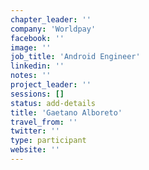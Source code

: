 ```yaml
---
chapter_leader: ''
company: 'Worldpay'
facebook: ''
image: ''
job_title: 'Android Engineer'
linkedin: ''
notes: ''
project_leader: ''
sessions: []
status: add-details
title: 'Gaetano Alboreto'
travel_from: ''
twitter: ''
type: participant
website: ''
---
```


<!-- put more details about participant here -->
